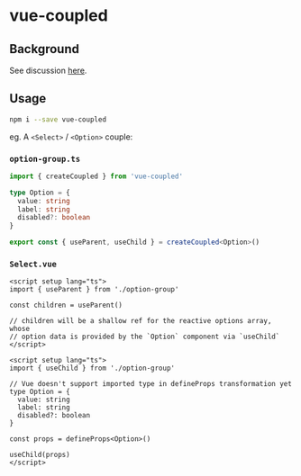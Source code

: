 # vue-coupled

## Background

See discussion [here](https://gist.github.com/Justineo/3aeb40baff4341b218980dc6318bae17).

## Usage

```sh
npm i --save vue-coupled
```

eg. A `<Select>` / `<Option>` couple:

### `option-group.ts`

```ts
import { createCoupled } from 'vue-coupled'

type Option = {
  value: string
  label: string
  disabled?: boolean
}

export const { useParent, useChild } = createCoupled<Option>()
```

### `Select.vue`

```vue
<script setup lang="ts">
import { useParent } from './option-group'

const children = useParent()

// children will be a shallow ref for the reactive options array, whose
// option data is provided by the `Option` component via `useChild`
</script>
```

```vue
<script setup lang="ts">
import { useChild } from './option-group'

// Vue doesn't support imported type in defineProps transformation yet
type Option = {
  value: string
  label: string
  disabled?: boolean
}

const props = defineProps<Option>()

useChild(props)
</script>
```
